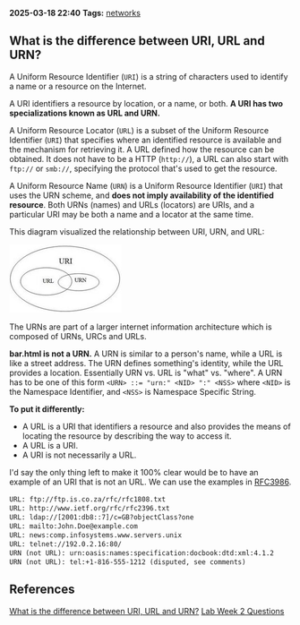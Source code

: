 **2025-03-18 22:40**
**Tags:** [networks](../2%20-%20tags/networks.md)

## What is the difference between URI, URL and URN?

A Uniform Resource Identifier (`URI`) is a string of characters used to identify a name or a resource on the Internet.

A URI identifiers a resource by location, or a name, or both. **A URI has two specializations known as URL and URN.** 

A Uniform Resource Locator (`URL`) is a subset of the Uniform Resource Identifier (`URI`) that specifies where an identified resource is available and the mechanism for retrieving it. A URL defined how the resource can be obtained. It does not have to be a HTTP (`http://`), a URL can also start with `ftp://` or `smb://`, specifying the protocol that's used to get the resource.

A Uniform Resource Name (`URN`) is a Uniform Resource Identifier (`URI`) that uses the URN scheme, and **does not imply availability of the identified resource**. Both URNs (names) and URLs (locators) are URIs, and a particular URI may be both a name and a locator at the same time.

This diagram visualized the relationship between URI, URN, and URL:

![](../attachments/Pasted%20image%2020250318225453.png)

The URNs are part of a larger internet information architecture which is composed of URNs, URCs and URLs.

**bar.html is not a URN.** A URN is similar to a person's name, while a URL is like a street address. The URN defines something's identity, while the URL provides a location. Essentially URN vs. URL is "what" vs. "where". A URN has to be one of this form `<URN> ::= "urn:" <NID> ":" <NSS>` where `<NID>` is the Namespace Identifier, and `<NSS>` is Namespace Specific String.

**To put it differently:** 
- A URL is a URI that identifiers a resource and also provides the means of locating the resource by describing the way to access it.
- A URL is a URI.
- A URI is not necessarily a URL.

I'd say the only thing left to make it 100% clear would be to have an example of an URI that is not an URL. We can use the examples in <u>RFC3986</u>.

```
URL: ftp://ftp.is.co.za/rfc/rfc1808.txt
URL: http://www.ietf.org/rfc/rfc2396.txt
URL: ldap://[2001:db8::7]/c=GB?objectClass?one
URL: mailto:John.Doe@example.com
URL: news:comp.infosystems.www.servers.unix
URL: telnet://192.0.2.16:80/
URN (not URL): urn:oasis:names:specification:docbook:dtd:xml:4.1.2
URN (not URL): tel:+1-816-555-1212 (disputed, see comments)
```

## References
[What is the difference between URI, URL and URN?](https://stackoverflow.com/questions/4913343/what-is-the-difference-between-uri-url-and-urn)
[Lab Week 2 Questions](Lab%20Week%202%20Questions.md)